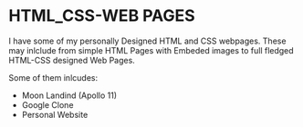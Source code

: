 # HTML_CSS-WEB PAGES

I have some of my personally Designed HTML and CSS webpages.
These may inlclude from simple HTML Pages with Embeded images to full fledged HTML-CSS designed Web Pages.

Some of them inlcudes:
- Moon Landind (Apollo 11)
- Google Clone
- Personal Website
